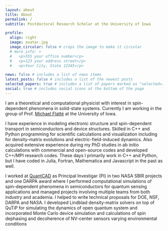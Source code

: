 ```yaml
---
layout: about
title: About
permalink: /
subtitle: Postdoctoral Research Scholar at the University of Iowa

profile:
  align: right
  image: avatar.jpg
  image_circular: false # crops the image to make it circular
  # more_info: >
  #   <p>555 your office number</p>
  #   <p>123 your address street</p>
  #   <p>Your City, State 12345</p>

news: false # includes a list of news items
latest_posts: false # includes a list of the newest posts
selected_papers: true # includes a list of papers marked as "selected={true}"
social: true # includes social icons at the bottom of the page
---
```


I am a theoretical and computational physicist with interest in spin-dependent phenomena in solid-state systems. Currently I am working in the group of Prof. [Michael Flatté](https://frg.physics.uiowa.edu) at the University of Iowa.

I have experience in modeling electronic structure and spin-dependent transport in semiconductors and
device structures. Skilled in C++ and Python programming for scientific calculations and visualization
including for density-matrix evolutions and electric-field-induced dynamics. Also acquired extensive
experience during my PhD studies in ab initio calculations with commercial and open-source codes and developed
C++/MPI research codes. These days I primarily work in C++ and Python, but I have coded in Julia, Fortran, Mathematica and Javascript in the past as well.

I worked at [QuantCAD](http://www.quantcad.com) as Principal Investigar (PI) in two NASA SBIR projects and one DARPA award where I performed computational simulations of spin-dependent phenomena in semiconductors for quantum sensing applications and managed projects involving multiple teams from both industry and academia. I helped to write technical proposals for DOE, NSF, DARPA and NASA. I developed Lindblad density-matrix solvers on top of QuTiP for simulating the dynamics of open quantum system and incorporated Monte Carlo device simulation and calculations of spin dephasing and decoherence of NV-center sensors varying environmental conditions
